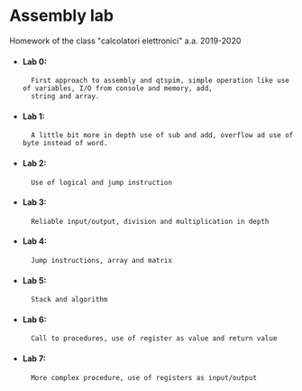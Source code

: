 # Assembly lab  
Homework of the class "calcolatori elettronici" a.a. 2019-2020

- #### Lab 0:
	
		First approach to assembly and qtspim, simple operation like use of variables, I/O from console and memory, add, 
		string and array.

- #### Lab 1:
		
		A little bit more in depth use of sub and add, overflow ad use of byte instead of word.

- #### Lab 2:
		
		Use of logical and jump instruction

- #### Lab 3:
		
		Reliable input/output, division and multiplication in depth

- #### Lab 4:
		
		Jump instructions, array and matrix

- #### Lab 5:
		
		Stack and algorithm

- #### Lab 6:

		Call to procedures, use of register as value and return value
		
- #### Lab 7:
		
		More complex procedure, use of registers as input/output
